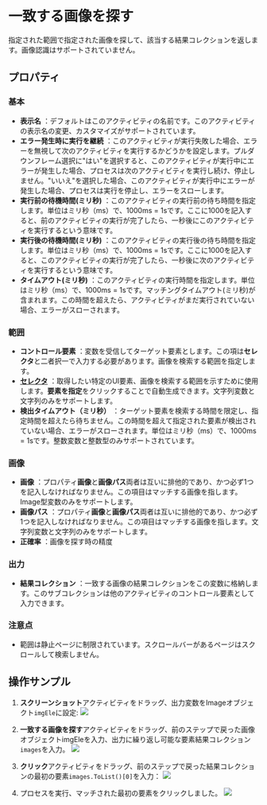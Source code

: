 # 一致する画像を探す

指定された範囲で指定された画像を探して、該当する結果コレクションを返します。画像認識はサポートされていません。


## プロパティ

### 基本

- **表示名** ：デフォルトはこのアクティビティの名前です。このアクティビティの表示名の変更、カスタマイズがサポートされています。
- **エラー発生時に実行を継続** ：このアクティビティが実行失敗した場合、エラーを無視して次のアクティビティを実行するかどうかを設定します。プルダウンフレーム選択に"はい"を選択すると、このアクティビティが実行中にエラーが発生した場合、プロセスは次のアクティビティを実行し続け、停止しません。"いいえ"を選択した場合、このアクティビティが実行中にエラーが発生した場合、プロセスは実行を停止し、エラーをスローします。
- **実行前の待機時間(ミリ秒)** ：このアクティビティの実行前の待ち時間を指定します。単位はミリ秒（ms）で、1000ms = 1sです。ここに1000を記入すると、前のアクティビティの実行が完了したら、一秒後にこのアクティビティを実行するという意味です。
- **実行後の待機時間(ミリ秒)** ：このアクティビティの実行後の待ち時間を指定します。単位はミリ秒（ms）で、1000ms = 1sです。ここに1000を記入すると、このアクティビティの実行が完了したら、一秒後に次のアクティビティを実行するという意味です。
- **タイムアウト(ミリ秒)** ：このアクティビティの実行時間を指定します。単位はミリ秒（ms）で、1000ms = 1sです。マッチングタイムアウト(ミリ秒)が含まれます。この時間を超えたら、アクティビティがまだ実行されていない場合、エラーがスローされます。


### 範囲
- **コントロール要素** ：変数を受信してターゲット要素とします。この項は**セレクタ**と二者択一で入力する必要があります。画像を検索する範囲を指定します。
- **[セレクタ](../Appendix/Selector.md)** ：取得したい特定のUI要素、画像を検索する範囲を示すために使用します。**要素を指定**をクリックすることで自動生成できます。文字列変数と文字列のみをサポートします。
- **検出タイムアウト（ミリ秒）** ：ターゲット要素を検索する時間を限定し、指定時間を超えたら待ちません。この時間を超えて指定された要素が検出されていない場合、エラーがスローされます。単位はミリ秒（ms）で、1000ms = 1sです。整数変数と整数型のみサポートされています。

### 画像
- **画像** ：プロパティ**画像**と**画像パス**両者は互いに排他的であり、かつ必ず1つを記入しなければなりません。この項目はマッチする画像を指します。Image型変数のみをサポートします。
- **画像パス** ：プロパティ**画像**と**画像パス**両者は互いに排他的であり、かつ必ず1つを記入しなければなりません。この項目はマッチする画像を指します。文字列変数と文字列のみをサポートします。
- **正確率** ：画像を探す時の精度

### 出力
- **結果コレクション** ：一致する画像の結果コレクションをこの変数に格納します。このサブコレクションは他のアクティビティのコントロール要素として入力できます。

### 注意点
- 範囲は静止ページに制限されています。スクロールバーがあるページはスクロールして検索しません。

## 操作サンプル
1. **スクリーンショット**アクティビティをドラッグ、出力変数をImageオブジェクト`imgEle`に設定:
![](https://docimages.blob.core.chinacloudapi.cn/images/Activities/matchImage1.png)

2. **一致する画像を探す**アクティビティをドラッグ、前のステップで戻った画像オブジェクトimgEleを入力、出力に繰り返し可能な要素結果コレクション`images`を入力。
    ![](https://docimages.blob.core.chinacloudapi.cn/images/Activities/matchImage2.png)

3. **クリック**アクティビティをドラッグ、前のステップで戻った結果コレクションの最初の要素`images.ToList()[0]`を入力：
![](https://docimages.blob.core.chinacloudapi.cn/images/Activities/matchImage3.png)

4. プロセスを実行、マッチされた最初の要素をクリックしました。
![](https://docimages.blob.core.chinacloudapi.cn/images/Activities/matchImage4.png)